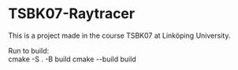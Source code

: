 # TSBK07-Raytracer
This is a project made in the course TSBK07 at Linköping University.

Run to build: <br />
cmake -S . -B build
cmake --build build
